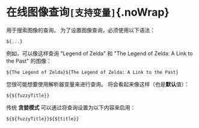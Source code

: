 # 在线图像查询`[支持变量]`{.noWrap}

用于搜索图像的查询。 为了设置图像查询，必须使用以下语法：
```
${...}
```
例如，可以像这样查询 "Legend of Zelda" 和 "The Legend of Zelda: A Link to the Past" 的图像：
```
${The Legend of Zelda}${The Legend of Zelda: A Link to the Past}
```
您很可能想要使用解析器变量来进行查询。 将会看起来像这样（也是**默认**值）：
```
${${fuzzyTitle}}
```
传统 **贪婪模式** 可以通过将查询设置为以下内容来启用：
```
${${fuzzyTitle}}${${title}}
```
